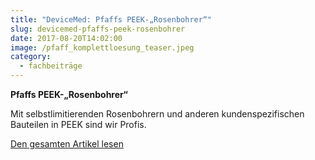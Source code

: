 ```yaml
---
title: "DeviceMed: Pfaffs PEEK-„Rosenbohrer“"
slug: devicemed-pfaffs-peek-rosenbohrer
date: 2017-08-20T14:02:00
image: /pfaff_komplettloesung_teaser.jpeg
category:
  - fachbeiträge
---
```

<p><strong>Pfaffs PEEK-„Rosenbohrer“</strong></p>

Mit selbstlimitierenden Rosenbohrern und anderen kundenspezifischen Bauteilen in PEEK sind wir Profis.

[D﻿en gesamten Artikel lesen](peek_2017.pdf)